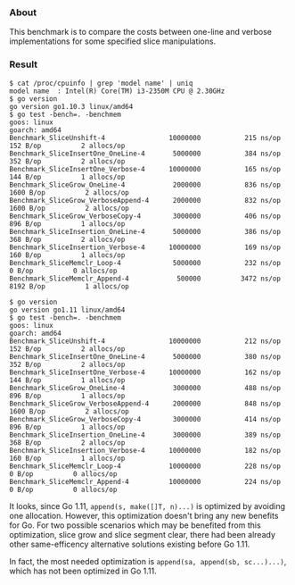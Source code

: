 
### About

This benchmark is to compare the costs between one-line and verbose
implementations for some specified slice manipulations.

### Result

```
$ cat /proc/cpuinfo | grep 'model name' | uniq
model name	: Intel(R) Core(TM) i3-2350M CPU @ 2.30GHz
$ go version
go version go1.10.3 linux/amd64
$ go test -bench=. -benchmem
goos: linux
goarch: amd64
Benchmark_SliceUnshift-4              	10000000	       215 ns/op	     152 B/op	       2 allocs/op
Benchmark_SliceInsertOne_OneLine-4    	 5000000	       384 ns/op	     352 B/op	       2 allocs/op
Benchmark_SliceInsertOne_Verbose-4    	10000000	       165 ns/op	     144 B/op	       1 allocs/op
Benchmark_SliceGrow_OneLine-4         	 2000000	       836 ns/op	    1600 B/op	       2 allocs/op
Benchmark_SliceGrow_VerboseAppend-4   	 2000000	       832 ns/op	    1600 B/op	       2 allocs/op
Benchmark_SliceGrow_VerboseCopy-4     	 3000000	       406 ns/op	     896 B/op	       1 allocs/op
Benchmark_SliceInsertion_OneLine-4    	 5000000	       386 ns/op	     368 B/op	       2 allocs/op
Benchmark_SliceInsertion_Verbose-4    	10000000	       169 ns/op	     160 B/op	       1 allocs/op
Benchmark_SliceMemclr_Loop-4          	 5000000	       232 ns/op	       0 B/op	       0 allocs/op
Benchmark_SliceMemclr_Append-4        	  500000	      3472 ns/op	    8192 B/op	       1 allocs/op

$ go version
go version go1.11 linux/amd64
$ go test -bench=. -benchmem
goos: linux
goarch: amd64
Benchmark_SliceUnshift-4              	10000000	       212 ns/op	     152 B/op	       2 allocs/op
Benchmark_SliceInsertOne_OneLine-4    	 5000000	       380 ns/op	     352 B/op	       2 allocs/op
Benchmark_SliceInsertOne_Verbose-4    	10000000	       162 ns/op	     144 B/op	       1 allocs/op
Benchmark_SliceGrow_OneLine-4         	 3000000	       488 ns/op	     896 B/op	       1 allocs/op
Benchmark_SliceGrow_VerboseAppend-4   	 2000000	       848 ns/op	    1600 B/op	       2 allocs/op
Benchmark_SliceGrow_VerboseCopy-4     	 3000000	       414 ns/op	     896 B/op	       1 allocs/op
Benchmark_SliceInsertion_OneLine-4    	 3000000	       389 ns/op	     368 B/op	       2 allocs/op
Benchmark_SliceInsertion_Verbose-4    	10000000	       182 ns/op	     160 B/op	       1 allocs/op
Benchmark_SliceMemclr_Loop-4          	10000000	       228 ns/op	       0 B/op	       0 allocs/op
Benchmark_SliceMemclr_Append-4        	10000000	       224 ns/op	       0 B/op	       0 allocs/op

```

It looks, since Go 1.11, `append(s, make([]T, n)...)` is optimized by avoiding one allocation.
However, this optimization doesn't bring any new benefits for Go.
For two possible scenarios which may be benefited from this optimization, slice grow and slice segment clear,
there had been already other same-efficency alternative solutions existing before Go 1.11.

In fact, the most needed optimization is `append(sa, append(sb, sc...)...)`,
which has not been optimized in Go 1.11.


